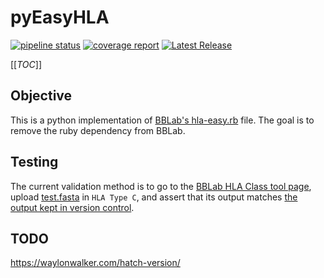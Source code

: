 # pyEasyHLA

[![pipeline status](https://git-int.cfenet.ubc.ca/drickett/pyeasyhla/badges/main/pipeline.svg)](https://git-int.cfenet.ubc.ca/drickett/pyeasyhla/-/commits/main)
[![coverage report](https://git-int.cfenet.ubc.ca/drickett/pyeasyhla/badges/main/coverage.svg)](https://git-int.cfenet.ubc.ca/drickett/pyeasyhla/-/commits/main)
[![Latest Release](https://git-int.cfenet.ubc.ca/drickett/pyeasyhla/-/badges/release.svg)](https://git-int.cfenet.ubc.ca/drickett/pyeasyhla/-/releases)

[[_TOC_]]

## Objective

This is a python implementation of [BBLab's hla-easy.rb](https://github.com/cfe-lab/bblab-server/blob/main/alldata/hla_class/hla-easy.rb) file. The goal is to remove the ruby dependency from BBLab.

## Testing

The current validation method is to go to the [BBLab HLA Class tool page](https://hivresearchtools.bccfe.ca/django/tools/hla_class/), upload [test.fasta](https://github.com/cfe-lab/bblab-server/blob/main/tests/test.fasta) in `HLA Type C`, and assert that its output matches [the output kept in version control](https://github.com/cfe-lab/bblab-server/blob/main/tests/hla_class/HLA-C%20batch%20mode%20test%20data%20OUTPUT.csv).

## TODO

<https://waylonwalker.com/hatch-version/>
